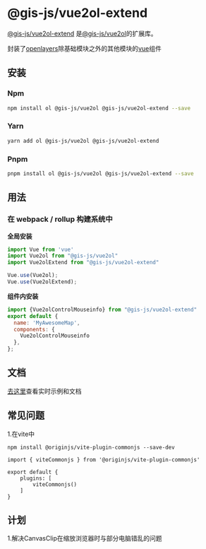 # @gis-js/vue2ol-extend

[@gis-js/vue2ol-extend](https://www.npmjs.com/package/@gis-js/vue2ol-extend) 是[@gis-js/vue2ol](https://www.npmjs.com/package/@gis-js/vue2ol)的扩展库。

封装了[openlayers](https://openlayers.org/)除基础模块之外的其他模块的[vue](https://cn.vuejs.org/index.html)组件


## 安装

### Npm

```sh
npm install ol @gis-js/vue2ol @gis-js/vue2ol-extend --save
```



### Yarn

```sh
yarn add ol @gis-js/vue2ol @gis-js/vue2ol-extend
```



### Pnpm

```sh
pnpm install ol @gis-js/vue2ol @gis-js/vue2ol-extend --save
```



## 用法

### 在 webpack / rollup 构建系统中

**全局安装**

```javascript
import Vue from 'vue'
import Vue2ol from "@gis-js/vue2ol"
import Vue2olExtend from "@gis-js/vue2ol-extend"

Vue.use(Vue2ol);
Vue.use(Vue2olExtend);
```

**组件内安装**

``` javascript
import {Vue2olControlMouseinfo} from "@gis-js/vue2ol-extend"
export default {
  name: 'MyAwesomeMap',
  components: {
	Vue2olControlMouseinfo
  },
};
```

## 文档

[去这里](https://panzhiyue.github.io/gis-js/vue2ol-extend/index.html)查看实时示例和文档

## 常见问题
1.在vite中
```
npm install @originjs/vite-plugin-commonjs --save-dev
```

```
import { viteCommonjs } from '@originjs/vite-plugin-commonjs'

export default {
    plugins: [
        viteCommonjs()
    ]
}
```

## 计划
1.解决CanvasClip在缩放浏览器时与部分电脑错乱的问题

